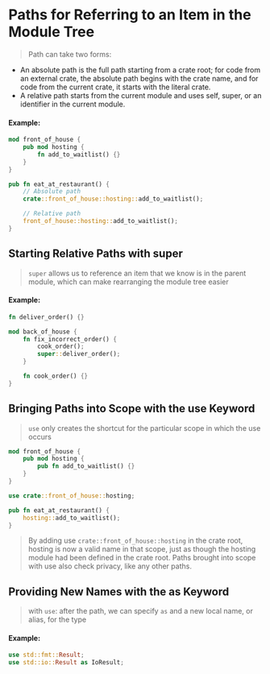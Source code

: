 # Paths for Referring to an Item in the Module Tree
> Path can take two forms:
- An absolute path is the full path starting from a crate root; for code from an external crate, the absolute path begins with the crate name, and for code from the current crate, it starts with the literal crate.
- A relative path starts from the current module and uses self, super, or an identifier in the current module.

#### Example: 
```rust
mod front_of_house {
    pub mod hosting {
        fn add_to_waitlist() {}
    }
}

pub fn eat_at_restaurant() {
    // Absolute path
    crate::front_of_house::hosting::add_to_waitlist();

    // Relative path
    front_of_house::hosting::add_to_waitlist();
}
```

## Starting Relative Paths with super
> `super` allows us to reference an item that we know is in the parent module, which can make rearranging the module tree easier
#### Example:
```rust
fn deliver_order() {}

mod back_of_house {
    fn fix_incorrect_order() {
        cook_order();
        super::deliver_order();
    }

    fn cook_order() {}
}
```

## Bringing Paths into Scope with the use Keyword
>  `use` only creates the shortcut for the particular scope in which the use occurs
```rust
mod front_of_house {
    pub mod hosting {
        pub fn add_to_waitlist() {}
    }
}

use crate::front_of_house::hosting;

pub fn eat_at_restaurant() {
    hosting::add_to_waitlist();
}
```
> By adding use `crate::front_of_house::hosting` in the crate root, hosting is now a valid name in that scope, just as though the hosting module had been defined in the crate root. Paths brought into scope with use also check privacy, like any other paths.

## Providing New Names with the as Keyword
> with `use`: after the path, we can specify `as` and a new local name, or alias, for the type
#### Example:
```rust
use std::fmt::Result;
use std::io::Result as IoResult;
```
